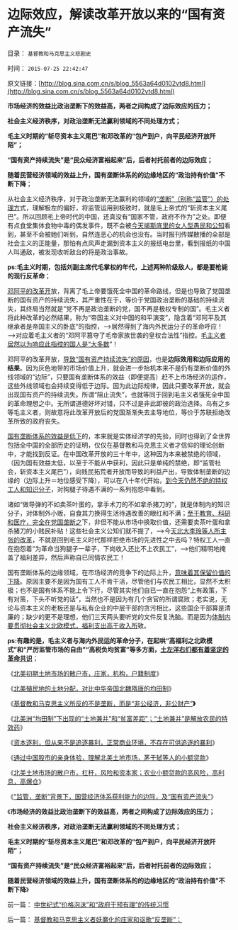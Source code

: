 # 边际效应，解读改革开放以来的“国有资产流失”

目录： `基督教和马克思主义悲剧史` 

时间： `2015-07-25 22:42:47` 

原文链接：[http://blog.sina.com.cn/s/blog_5563a64d0102vtd8.html](http://blog.sina.com.cn/s/blog_5563a64d0102vtd8.html)

**市场经济的效益比政治垄断下的效益高，两者之间构成了边际效应的压力；**

**社会主义经济秩序，对政治垄断无法赢利领域的不同处理方式；**

**毛主义时期的“斩尽资本主义尾巴”和邓改革的“包产到户，向平民经济开放阡陌”；**

**“国有资产持续流失”是“民众经济富裕起来”后，后者衬托前者的边际效应；**

**随着民营经济领域的效益上升，国有垄断体系的的边缘地区的“政治持有价值”不断下降**；

从社会主义经济秩序，对于政治垄断无法赢利的领域的[“垄断”（别称“监管”）的处理方](../../../2014/5/19/孟德斯鸠“习惯被监管的中国人，不理解市场经济的价值”.md)式，理解极左的偏好，将监管运用到极致时，就是毛上帝式的“斩资本主义尾巴”。所以回顾毛上帝时代的中国，还真没有“国家不管，政府不作为”之处。即便有点食堂集体食物中毒的偶发事件，既不会被[今天竭斯底里的女人型愚民和公知](../../../2014/8/31/食品安全的竭斯底里，作为极权主义滥觞的原因.md)看到，甚至不会被她们听到，自然连恶心的机会也没有。当时报刊传媒散播的全部是社会主义的正能量，那怕有点风声走漏到资本主义的报纸电台里，看到报纸的中国人叫通敌，被发现收听敌台的将是政治事故。

**ps:毛主义时期，包括刘副主席代毛掌权的年代，上述两种阶级敌人，都是要枪毙的现行反革命**；

[邓阿平的改革开](../../../2010/4/24/后工业化时代应该从1933年真正开始.md)放，背离了毛上帝要饿死全中国的革命路线，但是也导致了党国垄断的国有资产的持续流失，其严重性在于，等价于党国政治垄断的基础的持续流失，其终局当然就是“党不再是政治垄断的党，国不再是极权专制的国”。毛主义者将此种改革的必然结果，称为“帝国主义对中国的和平演变”，隐含着“邓阿平及其继承者是帝国主义的卧底”的指控，——>居然得到了海内外民运分子的革命呼应！——>对应着毛主义者的“邓阿平篡夺了毛帝家族世袭的皇权合法性”指控。[毛主义者居然以为响应此指控的国人是“大多数](../../../2009/7/4/不要轻视极端意识对社会的试探.md)”！

邓阿平的改革开放，[导致“国有资产持续流失”的原因](../../../2013/11/14/国企不能卖，如强奸执照不能卖，应鼓励国有资产流失.md)，也是**边际效用和边际应用的结果**。因为灰色地带的市场价值上升，就会进一步抬机本来不是仍有垄断价值的外线领域的“边际”，只要国有垄断体系的效益（即便提高）赶不上市场经济的运作，这些外线领域也会持续变得低于边际。因为此边际规律，因此只要改革开放，就会出现国有资产的持续流失。所谓“阻止流失”，也就等同于回到毛主义者饿死全中国的革命理想之中。无所谓道德好坏对错，只不过是非此即彼的政治选择。乌有之乡等毛主义者，则故意将此改革开放后的党国渐渐失去主导地位，等价于苏联拒绝改革所致的政府丧失。

[国有垄断体系的效益是低下](../../../2009/7/22/泥足巨人的垄断是否需要反垄断.md)的，本来就是实体经济学的先验，同时也得到了全世界包括全中国的全部历史的证明，仅仅在基督教和马克思主义者才信仰的理论创新中，才能找到反证。在中国改革开放的三十年中，这种因为本来被禁绝的领域，（因为国有效益太低，以至于不能从中获利，因此只是单纯的禁绝，即“监管社会，斩资本主义尾巴”），向贱民拓荒者开放而导致的利益产出，导致体制垄断的边缘的（边际上升＝地位感受下降），可以在八十年代开始，[到今天仍然不绝的特权工人和知识分子](../../../2009/7/30/小小特权之多乎哉？不多也！.md)，对狗腿子待遇不满的一系列抱怨中看到。

诸如“做导弹的不如卖茶叶蛋的，拿手术刀的不如拿杀猪刀的”，就是体制内的知识分子，对体制外小贩，自食其力换得生活待遇改善的眼红和不满；[至于教育、科研和医疗，完全在党国垄断之](../../../2014/5/1/看病难看病贵，因为中国的非公医疗的制度成本惊人.md)下，非但不能从市场中换取价值，还需要卖茶叶蛋和拿杀猪刀的小贱民补贴！这些社会主义公知们就不提了，——>今[天北大李玲等人所主张的改革](../../../2014/1/29/“公务员加薪”的医疗版，愚民“看不起病”是自作自受.md)，不就是回到毛主义时代那样拒绝市场的先进性之中去吗？特权工人一直在抱怨着“为革命当狗腿子一辈子，下岗收入还比不上农民工”，——>他们精明地掩盖了福利差异，然后声称自已同情农民工！

国有垄断体系的边缘领域，在市场经济的竞争下的边际上升，[意味着其保留价值的下降](../../../2009/8/6/廉价愤青红卫兵供应过剩的危机.md)。原因主要不是因为国有工人不肯干活，尽管他们与农民工相比，显然不太积极；也不是国有体系不能上令下行，尽管其实他们自已一直在抱怨“上有政策，下有对策，下头不听党的话”，当然也不是因为有几个贪官的所谓腐败；老实说，无论与资本主义的老板还是与私有企业的中层干部的贪污相比，这些国企干部算是清廉的；缺少的更不是理想，他们三天两头要听党的文件反复洗脑。而是因为[体制内要贯彻社会主义北欧模式，福利支出高于收入所](../../../2013/5/3/社会主义的痼疾，无法界定“成本与效益”的逻辑关系.md)致。

**ps:有趣的是，毛主义者与海内外民运的革命分子，在起哄“高福利之北欧模式”和“严厉监管市场的自由”“高税负均贫富”等多方面，[土左洋右们都有着坚定的革命共识](../../../2012/2/9/土左和洋右的五四精神和民粹冲击波的革命.md)**；

《[北美初期土地市场的散户市，庄家，机构，户籍制度](../../../2015/7/17/北美初期土地市场的散户市，庄家，机构，户籍制度；.md)》

《[北美殖民地的土地分配，对比中华帝国北魏隋唐的均田制](../../../2015/7/18/北美殖民地对比中华帝国北魏隋唐的均田制.md)》

《[基督教和马克思主义所反的不是垄断，而是“非公经济，非公财产”](../../../2015/7/19/基督教和马克思主义者妖魔化的庄家和讴歌“反垄断”；.md)**》**

《[北美洲“均田制”下出现的“土地兼并”和“贫富差距”；“土地兼并”是解放农民的特效药](../../../2015/7/20/基督教的价值观与中国传统文化心灵相通；.md)》

《[资本逐利，但从来不是追逐暴利，正常商业环境，不存在可供追逐的暴利](../../../2015/7/21/A股中的庄家和套牢，老实模式和杠杆模式；.md)》

《[通过中国股市的亲身体验，理解北美土地市场，茅于轼等人的小额贷款](../../../2015/7/22/通过中国股市，理解北美土地市场，茅于轼等人的小额贷款；.md)》

《[北美土地市场的散户市，杠杆，风险和资本家；农业小额贷款的高风险，高利息，高爆仓](../../../2015/7/23/北美土地市场的散户市，杠杆，风险和资本家；.md)》

《[“监管，垄断”背景下，国营经济体系获利能力的边际，及“国有资产流失”](../../../2015/7/24/在国有特权“监管，垄断”背景下的“国有资产流失”.md)》

《**市场经济的效益比政治垄断下的效益高，两者之间构成了边际效应的压力；**

**社会主义经济秩序，对政治垄断无法赢利领域的不同处理方式；**

**毛主义时期的“斩尽资本主义尾巴”和邓改革的“包产到户，向平民经济开放阡陌”；**

**“国有资产持续流失”是“民众经济富裕起来”后，后者衬托前者的边际效应；**

**随着民营经济领域的效益上升，国有垄断体系的的边缘地区的“政治持有价值”不断下降**》

前一篇： [中世纪式“价格泡沫”和“政府干预有理”的传统习惯](../../../2015/12/16/中世纪式“价格泡沫”和“政府干预有理”的传统习惯.md)

后一篇： [基督教和马克思主义者妖魔化的庄家和讴歌“反垄断”；](../../../2015/7/19/基督教和马克思主义者妖魔化的庄家和讴歌“反垄断”；.md)


